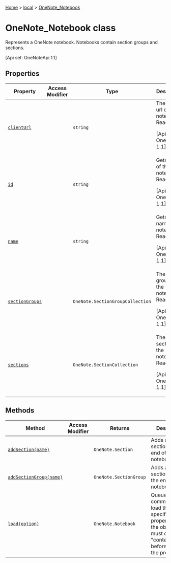 [Home](./index) &gt; [local](local.md) &gt; [OneNote\_Notebook](local.onenote_notebook.md)

# OneNote\_Notebook class

Represents a OneNote notebook. Notebooks contain section groups and sections. 

 \[Api set: OneNoteApi 1.1\]

## Properties

|  Property | Access Modifier | Type | Description |
|  --- | --- | --- | --- |
|  [`clientUrl`](local.onenote_notebook.clienturl.md) |  | `string` | The client url of the notebook. Read only <p/> \[Api set: OneNoteApi 1.1\] |
|  [`id`](local.onenote_notebook.id.md) |  | `string` | Gets the ID of the notebook. Read-only. <p/> \[Api set: OneNoteApi 1.1\] |
|  [`name`](local.onenote_notebook.name.md) |  | `string` | Gets the name of the notebook. Read-only. <p/> \[Api set: OneNoteApi 1.1\] |
|  [`sectionGroups`](local.onenote_notebook.sectiongroups.md) |  | `OneNote.SectionGroupCollection` | The section groups in the notebook. Read only <p/> \[Api set: OneNoteApi 1.1\] |
|  [`sections`](local.onenote_notebook.sections.md) |  | `OneNote.SectionCollection` | The the sections of the notebook. Read only <p/> \[Api set: OneNoteApi 1.1\] |

## Methods

|  Method | Access Modifier | Returns | Description |
|  --- | --- | --- | --- |
|  [`addSection(name)`](local.onenote_notebook.addsection.md) |  | `OneNote.Section` | Adds a new section to the end of the notebook. |
|  [`addSectionGroup(name)`](local.onenote_notebook.addsectiongroup.md) |  | `OneNote.SectionGroup` | Adds a new section group to the end of the notebook. |
|  [`load(option)`](local.onenote_notebook.load.md) |  | `OneNote.Notebook` | Queues up a command to load the specified properties of the object. You must call "context.sync()" before reading the properties. |

